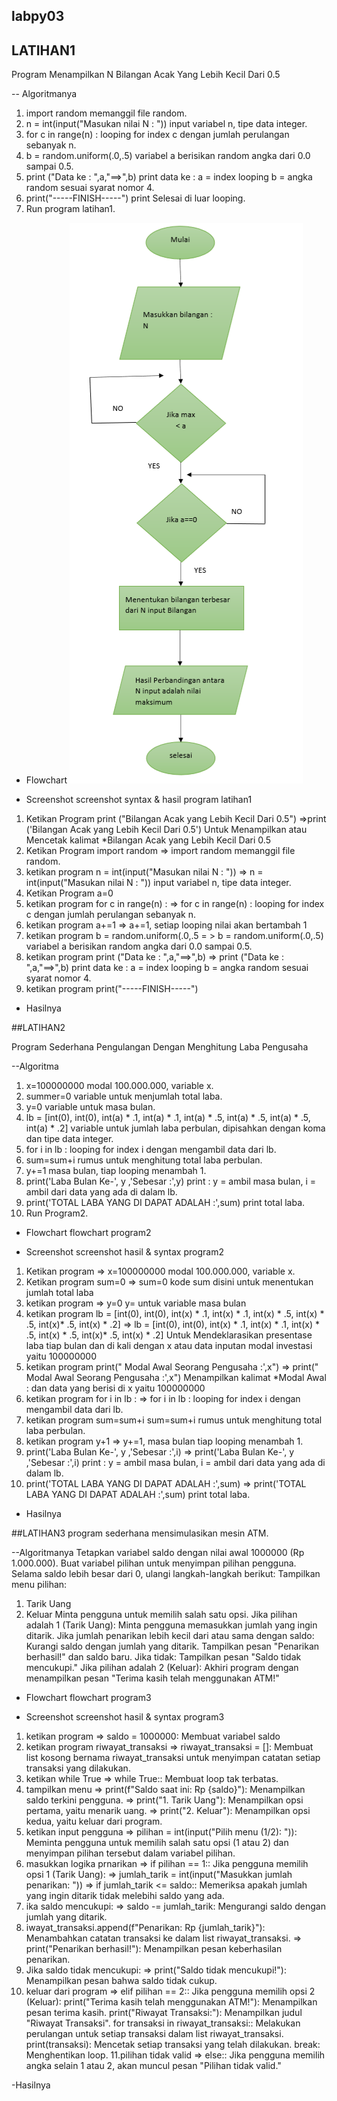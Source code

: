 ## labpy03
## LATIHAN1

Program Menampilkan N Bilangan Acak Yang Lebih Kecil Dari 0.5

-- Algoritmanya
1. import random memanggil file random.
2. n = int(input("Masukan nilai N : ")) input variabel n, tipe data integer.
3. for c in range(n) : looping for index c dengan jumlah perulangan sebanyak n.
4. b = random.uniform(.0,.5) variabel a berisikan random angka dari 0.0 sampai 0.5.
5. print ("Data ke : ",a,"==>",b) print data ke : a = index looping b = angka random sesuai syarat nomor 4.
6. print("-----FINISH-----") print Selesai di luar looping.
7. Run program latihan1.

- Flowchart
![](<latihan1.png>)

- Screenshot
screenshot syntax & hasil program latihan1



1. Ketikan Program print ("Bilangan Acak yang Lebih Kecil Dari 0.5")
=>print ('Bilangan Acak yang Lebih Kecil Dari 0.5') Untuk Menampilkan atau Mencetak kalimat *Bilangan Acak yang Lebih Kecil Dari 0.5
2. Ketikan Program import random
=> import random memanggil file random.
3. ketikan program n = int(input("Masukan nilai N : "))
=> n = int(input("Masukan nilai N : ")) input variabel n, tipe data integer.
4. Ketikan Program a=0
5. ketikan program for c in range(n) :
=> for c in range(n) : looping for index c dengan jumlah perulangan sebanyak n.
6. ketikan program a+=1
=> a+=1, setiap looping nilai akan bertambah 1
7. ketikan program b = random.uniform(.0,.5
= > b = random.uniform(.0,.5) variabel a berisikan random angka dari 0.0 sampai 0.5.
8. ketikan program print ("Data ke : ",a,"==>",b)
=> print ("Data ke : ",a,"==>",b) print data ke : a = index looping b = angka random sesuai syarat nomor 4.
9. ketikan program print("-----FINISH-----")

- Hasilnya



##LATIHAN2

Program Sederhana Pengulangan Dengan Menghitung Laba Pengusaha

--Algoritma
1. x=100000000 modal 100.000.000, variable x.
2. summer=0 variable untuk menjumlah total laba.
3. y=0 variable untuk masa bulan.
4. lb = [int(0), int(0), int(a) * .1, int(a) * .1, int(a) * .5, int(a) * .5, int(a) * .5, int(a) * .2] variable untuk jumlah laba perbulan, dipisahkan dengan koma dan tipe data integer.
5. for i in lb : looping for index i dengan mengambil data dari lb.
6. sum=sum+i rumus untuk menghitung total laba perbulan.
7. y+=1 masa bulan, tiap looping menambah 1.
8. print('Laba Bulan Ke-', y ,'Sebesar :',y) print : y = ambil masa bulan, i = ambil dari data yang ada di dalam lb.
9. print('TOTAL LABA YANG DI DAPAT ADALAH :',sum) print total laba.
10. Run Program2.

- Flowchart
flowchart program2



- Screenshot
screenshot hasil & syntax program2



1. Ketikan program
=> x=100000000 modal 100.000.000, variable x.
2. Ketikan program sum=0
=> sum=0 kode sum disini untuk menentukan jumlah total laba
3. ketikan program
=> y=0 y= untuk variable masa bulan
4. ketikan program lb = [int(0), int(0), int(x) * .1, int(x) * .1, int(x) * .5, int(x) * .5, int(x)* .5, int(x) * .2]
=> lb = [int(0), int(0), int(x) * .1, int(x) * .1, int(x) * .5, int(x) * .5, int(x)* .5, int(x) * .2] Untuk Mendeklarasikan presentase laba tiap bulan dan di kali dengan x atau data inputan modal investasi yaitu 100000000
5. ketikan program print(" Modal Awal Seorang Pengusaha :',x")
=> print(" Modal Awal Seorang Pengusaha :',x") Menampilkan kalimat *Modal Awal : dan data yang berisi di x yaitu 100000000
6. ketikan program for i in lb :
=> for i in lb : looping for index i dengan mengambil data dari lb.
7. ketikan program sum=sum+i
sum=sum+i rumus untuk menghitung total laba perbulan.
8. ketikan program y+1
=> y+=1, masa bulan tiap looping menambah 1.
9. print('Laba Bulan Ke-', y ,'Sebesar :',i)
=> print('Laba Bulan Ke-', y ,'Sebesar :',i) print : y = ambil masa bulan, i = ambil dari data yang ada di dalam lb.
10. print('TOTAL LABA YANG DI DAPAT ADALAH :',sum)
=> print('TOTAL LABA YANG DI DAPAT ADALAH :',sum) print total laba.

- Hasilnya


##LATIHAN3
program sederhana mensimulasikan mesin ATM. 

--Algoritmanya
Tetapkan variabel saldo dengan nilai awal 1000000 (Rp 1.000.000).
Buat variabel pilihan untuk menyimpan pilihan pengguna.
Selama saldo lebih besar dari 0, ulangi langkah-langkah berikut:
Tampilkan menu pilihan:
1. Tarik Uang
2. Keluar
Minta pengguna untuk memilih salah satu opsi.
Jika pilihan adalah 1 (Tarik Uang):
Minta pengguna memasukkan jumlah yang ingin ditarik.
Jika jumlah penarikan lebih kecil dari atau sama dengan saldo:
Kurangi saldo dengan jumlah yang ditarik.
Tampilkan pesan "Penarikan berhasil!" dan saldo baru.
Jika tidak:
Tampilkan pesan "Saldo tidak mencukupi."
Jika pilihan adalah 2 (Keluar):
Akhiri program dengan menampilkan pesan "Terima kasih telah menggunakan ATM!"

- Flowchart
flowchart program3



- Screenshot
screenshot hasil & syntax program3


1. ketikan program
=> saldo = 1000000: Membuat variabel saldo
2. ketikan program riwayat_transaksi
=> riwayat_transaksi = []: Membuat list kosong bernama riwayat_transaksi untuk menyimpan catatan setiap transaksi yang dilakukan.
3. ketikan while True
=> while True:: Membuat loop tak terbatas.
4. tampilkan menu
=> print(f"Saldo saat ini: Rp {saldo}"): Menampilkan saldo terkini pengguna.
=> print("1. Tarik Uang"): Menampilkan opsi pertama, yaitu menarik uang.
=> print("2. Keluar"): Menampilkan opsi kedua, yaitu keluar dari program.
5. ketikan input pengguna
=> pilihan = int(input("Pilih menu (1/2): ")): Meminta pengguna untuk memilih salah satu opsi (1 atau 2) dan menyimpan pilihan tersebut dalam variabel pilihan.
6. masukkan logika prnarikan
=> if pilihan == 1:: Jika pengguna memilih opsi 1 (Tarik Uang):
=> jumlah_tarik = int(input("Masukkan jumlah penarikan: "))
=> if jumlah_tarik <= saldo:: Memeriksa apakah jumlah yang ingin ditarik tidak melebihi saldo yang ada.
7. ika saldo mencukupi:
=> saldo -= jumlah_tarik: Mengurangi saldo dengan jumlah yang ditarik.
8. iwayat_transaksi.append(f"Penarikan: Rp {jumlah_tarik}"): Menambahkan catatan transaksi ke dalam list riwayat_transaksi.
=> print("Penarikan berhasil!"): Menampilkan pesan keberhasilan penarikan.
9. Jika saldo tidak mencukupi:
=> print("Saldo tidak mencukupi!"): Menampilkan pesan bahwa saldo tidak cukup.
10. keluar dari program
=> elif pilihan == 2:: Jika pengguna memilih opsi 2 (Keluar):
print("Terima kasih telah menggunakan ATM!"): Menampilkan pesan terima kasih.
print("Riwayat Transaksi:"): Menampilkan judul "Riwayat Transaksi".
for transaksi in riwayat_transaksi:: Melakukan perulangan untuk setiap transaksi dalam list riwayat_transaksi.
print(transaksi): Mencetak setiap transaksi yang telah dilakukan.
break: Menghentikan loop. 
11.pilihan tidak valid
=> else:: Jika pengguna memilih angka selain 1 atau 2, akan muncul pesan "Pilihan tidak valid."


-Hasilnya



